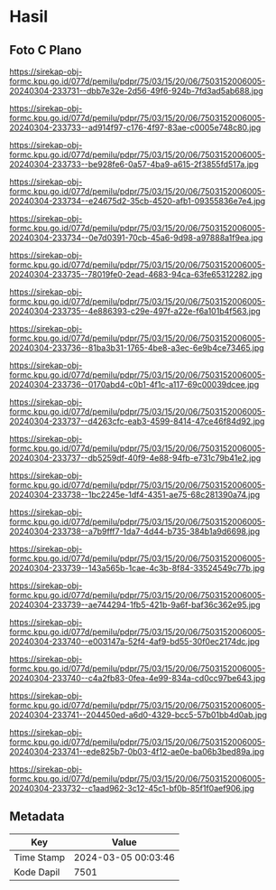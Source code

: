 # Hasil

## Foto C Plano

https://sirekap-obj-formc.kpu.go.id/077d/pemilu/pdpr/75/03/15/20/06/7503152006005-20240304-233731--dbb7e32e-2d56-49f6-924b-7fd3ad5ab688.jpg

https://sirekap-obj-formc.kpu.go.id/077d/pemilu/pdpr/75/03/15/20/06/7503152006005-20240304-233733--ad914f97-c176-4f97-83ae-c0005e748c80.jpg

https://sirekap-obj-formc.kpu.go.id/077d/pemilu/pdpr/75/03/15/20/06/7503152006005-20240304-233733--be928fe6-0a57-4ba9-a615-2f3855fd517a.jpg

https://sirekap-obj-formc.kpu.go.id/077d/pemilu/pdpr/75/03/15/20/06/7503152006005-20240304-233734--e24675d2-35cb-4520-afb1-09355836e7e4.jpg

https://sirekap-obj-formc.kpu.go.id/077d/pemilu/pdpr/75/03/15/20/06/7503152006005-20240304-233734--0e7d0391-70cb-45a6-9d98-a97888a1f9ea.jpg

https://sirekap-obj-formc.kpu.go.id/077d/pemilu/pdpr/75/03/15/20/06/7503152006005-20240304-233735--78019fe0-2ead-4683-94ca-63fe65312282.jpg

https://sirekap-obj-formc.kpu.go.id/077d/pemilu/pdpr/75/03/15/20/06/7503152006005-20240304-233735--4e886393-c29e-497f-a22e-f6a101b4f563.jpg

https://sirekap-obj-formc.kpu.go.id/077d/pemilu/pdpr/75/03/15/20/06/7503152006005-20240304-233736--81ba3b31-1765-4be8-a3ec-6e9b4ce73465.jpg

https://sirekap-obj-formc.kpu.go.id/077d/pemilu/pdpr/75/03/15/20/06/7503152006005-20240304-233736--0170abd4-c0b1-4f1c-a117-69c00039dcee.jpg

https://sirekap-obj-formc.kpu.go.id/077d/pemilu/pdpr/75/03/15/20/06/7503152006005-20240304-233737--d4263cfc-eab3-4599-8414-47ce46f84d92.jpg

https://sirekap-obj-formc.kpu.go.id/077d/pemilu/pdpr/75/03/15/20/06/7503152006005-20240304-233737--db5259df-40f9-4e88-94fb-e731c79b41e2.jpg

https://sirekap-obj-formc.kpu.go.id/077d/pemilu/pdpr/75/03/15/20/06/7503152006005-20240304-233738--1bc2245e-1df4-4351-ae75-68c281390a74.jpg

https://sirekap-obj-formc.kpu.go.id/077d/pemilu/pdpr/75/03/15/20/06/7503152006005-20240304-233738--a7b9fff7-1da7-4d44-b735-384b1a9d6698.jpg

https://sirekap-obj-formc.kpu.go.id/077d/pemilu/pdpr/75/03/15/20/06/7503152006005-20240304-233739--143a565b-1cae-4c3b-8f84-33524549c77b.jpg

https://sirekap-obj-formc.kpu.go.id/077d/pemilu/pdpr/75/03/15/20/06/7503152006005-20240304-233739--ae744294-1fb5-421b-9a6f-baf36c362e95.jpg

https://sirekap-obj-formc.kpu.go.id/077d/pemilu/pdpr/75/03/15/20/06/7503152006005-20240304-233740--e003147a-52f4-4af9-bd55-30f0ec2174dc.jpg

https://sirekap-obj-formc.kpu.go.id/077d/pemilu/pdpr/75/03/15/20/06/7503152006005-20240304-233740--c4a2fb83-0fea-4e99-834a-cd0cc97be643.jpg

https://sirekap-obj-formc.kpu.go.id/077d/pemilu/pdpr/75/03/15/20/06/7503152006005-20240304-233741--204450ed-a6d0-4329-bcc5-57b01bb4d0ab.jpg

https://sirekap-obj-formc.kpu.go.id/077d/pemilu/pdpr/75/03/15/20/06/7503152006005-20240304-233741--ede825b7-0b03-4f12-ae0e-ba06b3bed89a.jpg

https://sirekap-obj-formc.kpu.go.id/077d/pemilu/pdpr/75/03/15/20/06/7503152006005-20240304-233732--c1aad962-3c12-45c1-bf0b-85f1f0aef906.jpg


## Metadata

| Key        | Value               |
| ---------- | ------------------- |
| Time Stamp | 2024-03-05 00:03:46 |
| Kode Dapil | 7501                |



